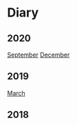 # Diary

## 2020

[September](./2020/september.md)
[December](./2020/december.md)

## 2019

[March](./2019/march.md)

## 2018
